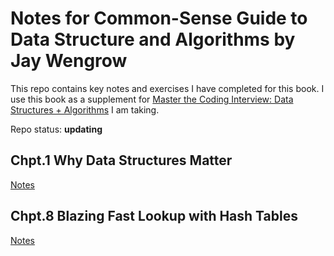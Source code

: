# Notes for Common-Sense Guide to Data Structure and Algorithms by Jay Wengrow

This repo contains key notes and exercises I have completed for this book. I use this book as a supplement for [Master the Coding Interview: Data Structures + Algorithms](https://github.com/HowieWork/master-the-coding-interview-ZTM) I am taking.

Repo status: **updating**

## Chpt.1 Why Data Structures Matter

[Notes](https://github.com/HowieWork/a-common-sense-guide-to-data-structure-and-algorithms/blob/master/01-why-data-structures-matter/script.js)

## Chpt.8 Blazing Fast Lookup with Hash Tables

[Notes](FIXME)
